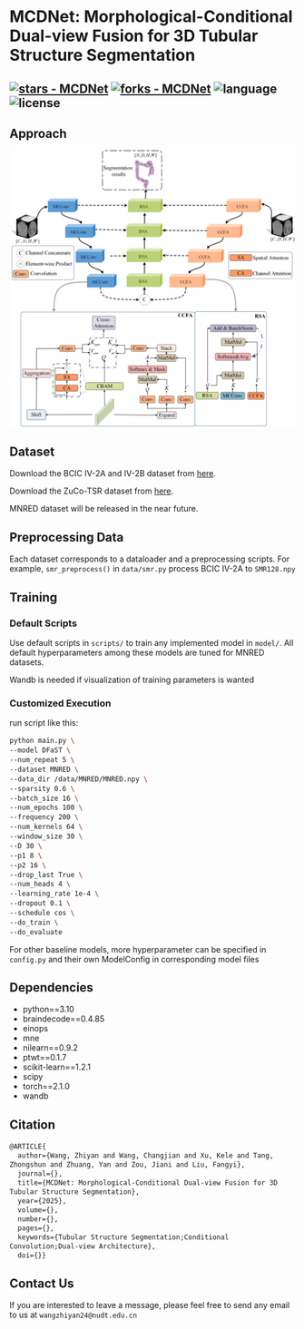 # MCDNet: Morphological-Conditional Dual-view Fusion for 3D Tubular Structure Segmentation

[![stars - MCDNet](https://img.shields.io/github/stars/wzydcg/MCDNet?style=social)](https://github.com/wzydcg/MCDNet)
[![forks - MCDNet](https://img.shields.io/github/forks/wzydcg/MCDNet?style=social)](https://github.com/wzydcg/MCDNet)
![language](https://img.shields.io/github/languages/top/wzydcg/MCDNet?color=lightgrey)
![license](https://img.shields.io/github/license/wzydcg/MCDNet)
---

## Approach

![MCDNet.jpg](picture/MCDNet.png)

## Dataset

Download the BCIC IV-2A and IV-2B dataset from [here](https://www.bbci.de/competition/iv/index.html).

Download the ZuCo-TSR dataset from [here](https://osf.io/q3zws/).

MNRED dataset will be released in the near future.

## Preprocessing Data

Each dataset corresponds to a dataloader and a preprocessing scripts. 
For example, ```smr_preprocess()``` in ```data/smr.py``` process BCIC IV-2A to ```SMR128.npy``` 

## Training

### Default Scripts
Use default scripts in ```scripts/``` to train any implemented model in ```model/```. 
All default hyperparameters among these models are tuned for MNRED datasets.

Wandb is needed if visualization of training parameters is wanted

### Customized Execution

run script like this:
```bash
python main.py \
--model DFaST \
--num_repeat 5 \
--dataset MNRED \
--data_dir /data/MNRED/MNRED.npy \
--sparsity 0.6 \
--batch_size 16 \
--num_epochs 100 \
--frequency 200 \
--num_kernels 64 \
--window_size 30 \
--D 30 \
--p1 8 \
--p2 16 \
--drop_last True \
--num_heads 4 \
--learning_rate 1e-4 \
--dropout 0.1 \
--schedule cos \
--do_train \
--do_evaluate
```
For other baseline models, more hyperparameter can be specified in ```config.py``` 
and their own ModelConfig in corresponding model files

## Dependencies
- python==3.10
- braindecode==0.4.85
- einops
- mne
- nilearn==0.9.2
- ptwt==0.1.7
- scikit-learn==1.2.1
- scipy
- torch==2.1.0
- wandb

## Citation

```
@ARTICLE{
  author={Wang, Zhiyan and Wang, Changjian and Xu, Kele and Tang, Zhongshun and Zhuang, Yan and Zou, Jiani and Liu, Fangyi},
  journal={}, 
  title={MCDNet: Morphological-Conditional Dual-view Fusion for 3D Tubular Structure Segmentation}, 
  year={2025},
  volume={},
  number={},
  pages={},
  keywords={Tubular Structure Segmentation;Conditional Convolution;Dual-view Architecture},
  doi={}}

```

## Contact Us

If you are interested to leave a message, please feel free to send any email to us at ```wangzhiyan24@nudt.edu.cn```
